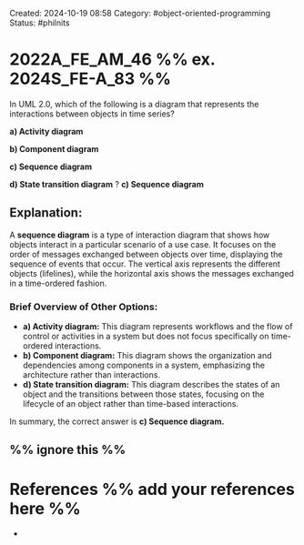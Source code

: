 Created: 2024-10-19 08:58
Category: #object-oriented-programming 
Status: #philnits


# 2022A_FE_AM_46 %% ex. 2024S_FE-A_83 %%

In UML 2.0, which of the following is a diagram that represents the interactions between objects in time series? 

**a) Activity diagram** 

**b) Component diagram** 

**c) Sequence diagram** 

**d) State transition diagram**
? 
**c) Sequence diagram** 

## **Explanation:**

A **sequence diagram** is a type of interaction diagram that shows how objects interact in a particular scenario of a use case. It focuses on the order of messages exchanged between objects over time, displaying the sequence of events that occur. The vertical axis represents the different objects (lifelines), while the horizontal axis shows the messages exchanged in a time-ordered fashion.

### Brief Overview of Other Options:

- **a) Activity diagram:** This diagram represents workflows and the flow of control or activities in a system but does not focus specifically on time-ordered interactions.
- **b) Component diagram:** This diagram shows the organization and dependencies among components in a system, emphasizing the architecture rather than interactions.
- **d) State transition diagram:** This diagram describes the states of an object and the transitions between those states, focusing on the lifecycle of an object rather than time-based interactions.

In summary, the correct answer is **c) Sequence diagram.**






%% ignore this %%
---









# References %% add your references here %%
- 